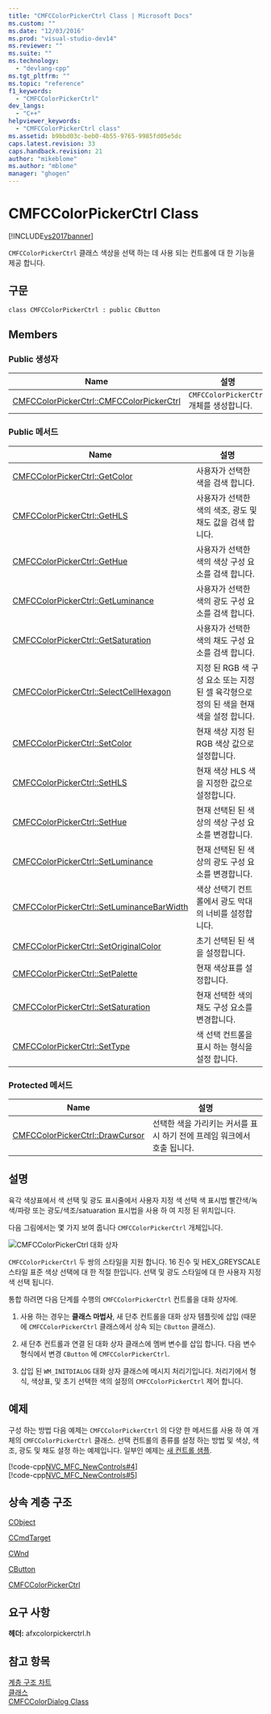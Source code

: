 ```yaml
---
title: "CMFCColorPickerCtrl Class | Microsoft Docs"
ms.custom: ""
ms.date: "12/03/2016"
ms.prod: "visual-studio-dev14"
ms.reviewer: ""
ms.suite: ""
ms.technology: 
  - "devlang-cpp"
ms.tgt_pltfrm: ""
ms.topic: "reference"
f1_keywords: 
  - "CMFCColorPickerCtrl"
dev_langs: 
  - "C++"
helpviewer_keywords: 
  - "CMFCColorPickerCtrl class"
ms.assetid: b9bbd03c-beb0-4b55-9765-9985fd05e5dc
caps.latest.revision: 33
caps.handback.revision: 21
author: "mikeblome"
ms.author: "mblome"
manager: "ghogen"
---
```

# CMFCColorPickerCtrl Class
[!INCLUDE[vs2017banner](../../assembler/inline/includes/vs2017banner.md)]

`CMFCColorPickerCtrl` 클래스 색상을 선택 하는 데 사용 되는 컨트롤에 대 한 기능을 제공 합니다.  
  
## 구문  
  
```  
class CMFCColorPickerCtrl : public CButton  
```  
  
## Members  
  
### Public 생성자  
  
|Name|설명|  
|----------|--------|  
|[CMFCColorPickerCtrl::CMFCColorPickerCtrl](../Topic/CMFCColorPickerCtrl::CMFCColorPickerCtrl.md)|`CMFCColorPickerCtrl` 개체를 생성합니다.|  
  
### Public 메서드  
  
|Name|설명|  
|----------|--------|  
|[CMFCColorPickerCtrl::GetColor](../Topic/CMFCColorPickerCtrl::GetColor.md)|사용자가 선택한 색을 검색 합니다.|  
|[CMFCColorPickerCtrl::GetHLS](../Topic/CMFCColorPickerCtrl::GetHLS.md)|사용자가 선택한 색의 색조, 광도 및 채도 값을 검색 합니다.|  
|[CMFCColorPickerCtrl::GetHue](../Topic/CMFCColorPickerCtrl::GetHue.md)|사용자가 선택한 색의 색상 구성 요소를 검색 합니다.|  
|[CMFCColorPickerCtrl::GetLuminance](../Topic/CMFCColorPickerCtrl::GetLuminance.md)|사용자가 선택한 색의 광도 구성 요소를 검색 합니다.|  
|[CMFCColorPickerCtrl::GetSaturation](../Topic/CMFCColorPickerCtrl::GetSaturation.md)|사용자가 선택한 색의 채도 구성 요소를 검색 합니다.|  
|[CMFCColorPickerCtrl::SelectCellHexagon](../Topic/CMFCColorPickerCtrl::SelectCellHexagon.md)|지정 된 RGB 색 구성 요소 또는 지정 된 셀 육각형으로 정의 된 색을 현재 색을 설정 합니다.|  
|[CMFCColorPickerCtrl::SetColor](../Topic/CMFCColorPickerCtrl::SetColor.md)|현재 색상 지정 된 RGB 색상 값으로 설정합니다.|  
|[CMFCColorPickerCtrl::SetHLS](../Topic/CMFCColorPickerCtrl::SetHLS.md)|현재 색상 HLS 색을 지정한 값으로 설정합니다.|  
|[CMFCColorPickerCtrl::SetHue](../Topic/CMFCColorPickerCtrl::SetHue.md)|현재 선택된 된 색상의 색상 구성 요소를 변경합니다.|  
|[CMFCColorPickerCtrl::SetLuminance](../Topic/CMFCColorPickerCtrl::SetLuminance.md)|현재 선택된 된 색상의 광도 구성 요소를 변경합니다.|  
|[CMFCColorPickerCtrl::SetLuminanceBarWidth](../Topic/CMFCColorPickerCtrl::SetLuminanceBarWidth.md)|색상 선택기 컨트롤에서 광도 막대의 너비를 설정합니다.|  
|[CMFCColorPickerCtrl::SetOriginalColor](../Topic/CMFCColorPickerCtrl::SetOriginalColor.md)|초기 선택된 된 색을 설정합니다.|  
|[CMFCColorPickerCtrl::SetPalette](../Topic/CMFCColorPickerCtrl::SetPalette.md)|현재 색상표를 설정합니다.|  
|[CMFCColorPickerCtrl::SetSaturation](../Topic/CMFCColorPickerCtrl::SetSaturation.md)|현재 선택한 색의 채도 구성 요소를 변경합니다.|  
|[CMFCColorPickerCtrl::SetType](../Topic/CMFCColorPickerCtrl::SetType.md)|색 선택 컨트롤을 표시 하는 형식을 설정 합니다.|  
  
### Protected 메서드  
  
|Name|설명|  
|----------|--------|  
|[CMFCColorPickerCtrl::DrawCursor](../Topic/CMFCColorPickerCtrl::DrawCursor.md)|선택한 색을 가리키는 커서를 표시 하기 전에 프레임 워크에서 호출 됩니다.|  
  
## 설명  
 육각 색상표에서 색 선택 및 광도 표시줄에서 사용자 지정 색 선택 색 표시법 빨간색\/녹색\/파랑 또는 광도\/색조\/satuaration 표시법을 사용 하 여 지정 된 위치입니다.  
  
 다음 그림에서는 몇 가지 보여 줍니다 `CMFCColorPickerCtrl` 개체입니다.  
  
 ![CMFCColorPickerCtrl 대화 상자](../../mfc/reference/media/colorpicker.png "ColorPicker")  
  
 `CMFCColorPickerCtrl` 두 쌍의 스타일을 지원 합니다.  16 진수 및 HEX\_GREYSCALE 스타일 표준 색상 선택에 대 한 적절 한입니다.  선택 및 광도 스타일에 대 한 사용자 지정 색 선택 됩니다.  
  
 통합 하려면 다음 단계를 수행의 `CMFCColorPickerCtrl` 컨트롤을 대화 상자에.  
  
1.  사용 하는 경우는  **클래스 마법사**, 새 단추 컨트롤을 대화 상자 템플릿에 삽입 \(때문에 `CMFCColorPickerCtrl` 클래스에서 상속 되는 `CButton` 클래스\).  
  
2.  새 단추 컨트롤과 연결 된 대화 상자 클래스에 멤버 변수를 삽입 합니다.  다음 변수 형식에서 변경 `CButton` 에 `CMFCColorPickerCtrl`.  
  
3.  삽입 된 `WM_INITDIALOG` 대화 상자 클래스에 메시지 처리기입니다.  처리기에서 형식, 색상표, 및 초기 선택한 색의 설정의 `CMFCColorPickerCtrl` 제어 합니다.  
  
## 예제  
 구성 하는 방법 다음 예제는 `CMFCColorPickerCtrl` 의 다양 한 메서드를 사용 하 여 개체의 `CMFCColorPickerCtrl` 클래스.  선택 컨트롤의 종류를 설정 하는 방법 및 색상, 색조, 광도 및 채도 설정 하는 예제입니다.  일부인 예제는  [새 컨트롤 샘플](../../top/visual-cpp-samples.md).  
  
 [!code-cpp[NVC_MFC_NewControls#4](../../mfc/reference/codesnippet/CPP/cmfccolorpickerctrl-class_1.h)]  
[!code-cpp[NVC_MFC_NewControls#5](../../mfc/reference/codesnippet/CPP/cmfccolorpickerctrl-class_2.cpp)]  
  
## 상속 계층 구조  
 [CObject](../../mfc/reference/cobject-class.md)  
  
 [CCmdTarget](../../mfc/reference/ccmdtarget-class.md)  
  
 [CWnd](../../mfc/reference/cwnd-class.md)  
  
 [CButton](../../mfc/reference/cbutton-class.md)  
  
 [CMFCColorPickerCtrl](../../mfc/reference/cmfccolorpickerctrl-class.md)  
  
## 요구 사항  
 **헤더:** afxcolorpickerctrl.h  
  
## 참고 항목  
 [계층 구조 차트](../../mfc/hierarchy-chart.md)   
 [클래스](../../mfc/reference/mfc-classes.md)   
 [CMFCColorDialog Class](../../mfc/reference/cmfccolordialog-class.md)